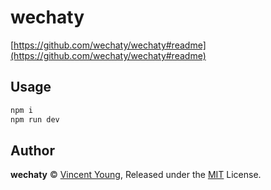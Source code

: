 # wechaty

[https://github.com/wechaty/wechaty#readme](https://github.com/wechaty/wechaty#readme)

## Usage
```bash
npm i
npm run dev
```

## Author
**wechaty** © [Vincent Young](https://github.com/missuo), Released under the [MIT](./LICENSE) License.<br>